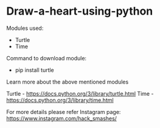# Draw-a-heart-using-python

Modules used:
  - Turtle
  - Time

Command to download module:
  - pip install turtle

Learn more about the above mentioned modules

Turtle - https://docs.python.org/3/library/turtle.html
Time - https://docs.python.org/3/library/time.html

For more details please refer Instagram page: https://www.instagram.com/hack_smashes/
